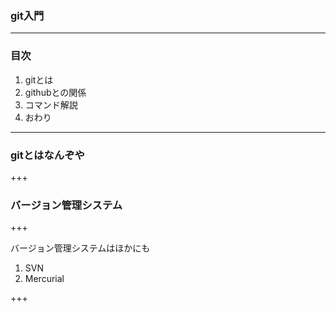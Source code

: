 ### git入門

---
### 目次

<ol>
 <li>gitとは</li>
 <li>githubとの関係</li>
 <li>コマンド解説</li>
 <li>おわり</li>
</ol>
 
---
 
### gitとはなんぞや
 
+++
 
### バージョン管理システム

+++

バージョン管理システムはほかにも
<ol>
 <li>SVN</li>
 <li>Mercurial</li>
</ol>

+++
